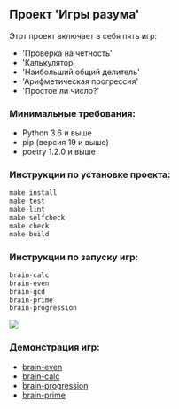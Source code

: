 ## Проект 'Игры разума'
Этот проект включает в себя пять игр:
- 'Проверка на четность'
- 'Калькулятор'
- 'Наибольший общий делитель'
- 'Арифметическая прогрессия'
- 'Простое ли число?'
### Минимальные требования:
- Python 3.6 и выше
- pip (версия 19 и выше)
- poetry 1.2.0 и выше
### Инструкции по установке проекта:
```python
make install
make test
make lint
make selfcheck
make check
make build
```
### Инструкции по запуску игр:
```python
brain-calc
brain-even
brain-gcd
brain-prime
brain-progression
```



<a href="https://codeclimate.com/github/Rudich1988/python-project-49/maintainability"><img src="https://api.codeclimate.com/v1/badges/8ada66fb5d59f4b10299/maintainability" /></a>


### Демонстрация игр:
- [brain-even](https://asciinema.org/a/BCI4zM85guggJh5kqpFobVtv5)
- [brain-calc](https://asciinema.org/a/GlxEJgNv2QMsSuQ7SvV8vrtfn)
- [brain-progression](https://asciinema.org/a/ymhixwVh19itPPUhs863BWjDC)
- [brain-prime](https://asciinema.org/a/nVASaflagCUbqTCadBDHVRH1e)